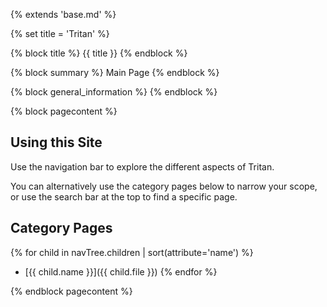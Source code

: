 {% extends 'base.md' %}

{% set title = 'Tritan' %}

{% block title %}
{{ title }}
{% endblock %}

{% block summary %}
Main Page
{% endblock %}

{% block general_information %}
{% endblock %}

{% block pagecontent %}

## Using this Site

Use the navigation bar to explore the different aspects of Tritan.


You can alternatively use the category pages below to narrow your
scope, or use the search bar at the top to find a specific page.

## Category Pages

{% for child in navTree.children | sort(attribute='name') %}
- [{{ child.name }}]({{ child.file }})
{% endfor %}

{% endblock pagecontent %}